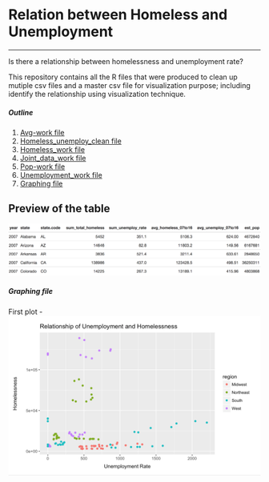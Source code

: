 # Relation between Homeless and Unemployment 
***
Is there a relationship between homelessness and unemployment rate?

This repository contains all the R files that were produced to clean up mutiple csv files 
and a master csv file for visualization purpose; including identify the relationship using 
visualization technique. 

##### Outline

1. [Avg-work file](https://github.com/linhly2012/FinalProjectSOC225/blob/master/Final%20Project%20225/avg-work.R) 
2. [Homeless_unemploy_clean file](https://github.com/linhly2012/FinalProjectSOC225/blob/master/Final%20Project%20225/homeless_unemploy_clean.R)
3. [Homeless_work file](https://github.com/linhly2012/FinalProjectSOC225/blob/master/Final%20Project%20225/homeless_work.R)
4. [Joint_data_work file](https://github.com/linhly2012/FinalProjectSOC225/blob/master/Final%20Project%20225/joint_data_work.R)
5. [Pop-work file](https://github.com/linhly2012/FinalProjectSOC225/blob/master/Final%20Project%20225/pop-work.R)
6. [Unemployment_work file](https://github.com/linhly2012/FinalProjectSOC225/blob/master/Final%20Project%20225/unemployment_work.R)
7. [Graphing file](#graph)

## Preview of the table 
![](master-table.png)

##### <a id="graph"></a>Graphing file
<a id="graph"></a>
First plot - 
![](first-plot.png)
